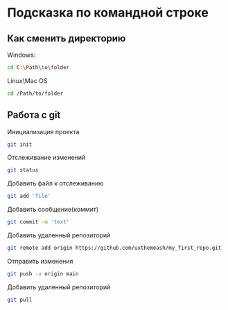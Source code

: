 # Подсказка по командной строке

## Как сменить директорию

Windows:
```sh
cd C:\Path\to\folder
```
Linux\Mac OS
```sh
cd /Path/to/folder
```

## Работа с git

Инициализация проекта
```sh
git init
```
Отслеживание изменений
```sh
git status
```

Добавить файл к отслеживанию
```sh
git add 'file'
```

Добавить сообщение(коммит) 
```sh
git commit -m 'text'
```

Добавить удаленный репозиторий 
```sh
git remote add origin https://github.com/uxthemeash/my_first_repo.git
```
Отправить изменения
```sh
git push -u origin main
```

Добавить удаленный репозиторий 
```sh
git pull
```


